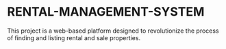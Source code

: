 # RENTAL-MANAGEMENT-SYSTEM
This project is a web-based platform designed to revolutionize the process of finding and listing rental and sale properties. 
